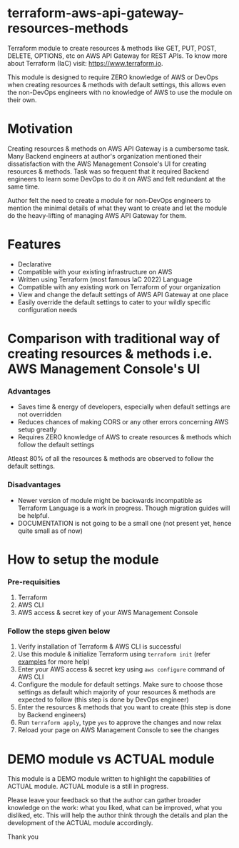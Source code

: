 # terraform-aws-api-gateway-resources-methods

Terraform module to create resources & methods like GET, PUT, POST, DELETE, OPTIONS, etc on AWS API Gateway for REST APIs. To know more about Terraform (IaC) visit: https://www.terraform.io.

This module is designed to require ZERO knowledge of AWS or DevOps when creating resources & methods with default settings, this allows even the non-DevOps engineers with no knowledge of AWS to use the module on their own.

# Motivation

Creating resources & methods on AWS API Gateway is a cumbersome task. Many Backend engineers at author's organization mentioned their dissatisfaction with the AWS Management Console's UI for creating resources & methods. Task was so frequent that it required Backend engineers to learn some DevOps to do it on AWS and felt redundant at the same time.


Author felt the need to create a module for non-DevOps engineers to mention the minimal details of what they want to create and let the module do the heavy-lifting of managing AWS API Gateway for them.

# Features

- Declarative
- Compatible with your existing infrastructure on AWS
- Written using Terraform (most famous IaC 2022) Language
- Compatible with any existing work on Terraform of your organization
- View and change the default settings of AWS API Gateway at one place
- Easily override the default settings to cater to your wildly specific configuration needs

# Comparison with traditional way of creating resources & methods i.e. AWS Management Console's UI

### Advantages
- Saves time & energy of developers, especially when default settings are not overridden
- Reduces chances of making CORS or any other errors concerning AWS setup greatly
- Requires ZERO knowledge of AWS to create resources & methods which follow the default settings

Atleast 80% of all the resources & methods are observed to follow the default settings.

### Disadvantages
- Newer version of module might be backwards incompatible as Terraform Language is a work in progress. Though migration guides will be helpful.
- DOCUMENTATION is not going to be a small one (not present yet, hence quite small as of now)

# How to setup the module

### Pre-requisities
1. Terraform
2. AWS CLI
3. AWS access & secret key of your AWS Management Console

### Follow the steps given below

1. Verify installation of Terraform & AWS CLI is successful
2. Use this module & initialize Terraform using `terraform init` (refer [examples](./examples) for more help)
3. Enter your AWS access & secret key using `aws configure` command of AWS CLI
4. Configure the module for default settings. Make sure to choose those settings as default which majority of your resources & methods are expected to follow (this step is done by DevOps engineer)
5. Enter the resources & methods that you want to create (this step is done by Backend engineers)
6. Run `terraform apply`, type `yes` to approve the changes and now relax
7. Reload your page on AWS Management Console to see the changes

# DEMO module vs ACTUAL module

This module is a DEMO module written to highlight the capabilities of ACTUAL module. ACTUAL module is 
a still in progress.

Please leave your feedback so that the author can gather broader knowledge on the work: what you liked, what can be improved, what you disliked, etc. This will help the author think through the details and plan the development of the ACTUAL module accordingly.

Thank you
